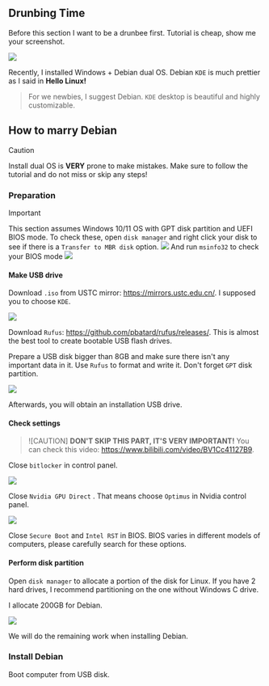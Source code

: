 ## Drunbing Time

Before this section I want to be a drunbee first. Tutorial is cheap, show me your screenshot.

![](/assets/Linux/3.1%20Seek%20Common%20Ground%20While%20Reserving%20Differences/1.png)

Recently, I installed Windows + Debian dual OS. Debian `KDE` is much prettier as I said in **Hello Linux!**
> For we newbies, I suggest Debian. `KDE` desktop is beautiful and highly customizable.

## How to marry Debian
>[!CAUTION]
> Install dual OS is **VERY** prone to make mistakes. Make sure to follow the tutorial and do not miss or skip any steps!

### Preparation
>[!IMPORTANT]
> This section assumes Windows 10/11 OS with GPT disk partition and UEFI BIOS mode.
> To check these, open `disk manager` and right click your disk to see if there is a `Transfer to MBR disk` option. 
>![](/assets/Linux/3.1%20Seek%20Common%20Ground%20While%20Reserving%20Differences/2.png)
>And run `msinfo32` to check your BIOS mode
> ![](/assets/Linux/3.1%20Seek%20Common%20Ground%20While%20Reserving%20Differences/3.png)

#### Make USB drive
Download `.iso` from USTC mirror: https://mirrors.ustc.edu.cn/. I supposed you to choose `KDE`.

![](/assets/Linux/3.1%20Seek%20Common%20Ground%20While%20Reserving%20Differences/4.png)

Download `Rufus`: https://github.com/pbatard/rufus/releases/. This is almost the best tool to create bootable USB flash drives.

Prepare a USB disk bigger than 8GB and make sure there isn't any important data in it. Use `Rufus` to format and write it. Don't forget `GPT` disk partition.

![](/assets/Linux/3.1%20Seek%20Common%20Ground%20While%20Reserving%20Differences/5.png)

Afterwards, you will obtain an installation USB drive.

#### Check settings
>![CAUTION]
> **DON'T SKIP THIS PART, IT'S VERY IMPORTANT!** You can check this video: https://www.bilibili.com/video/BV1Cc41127B9.

Close `bitlocker` in control panel.

![](/assets/Linux/3.1%20Seek%20Common%20Ground%20While%20Reserving%20Differences/6.png)

Close `Nvidia GPU Direct` . That means choose `Optimus` in Nvidia control panel.

![](/assets/Linux/3.1%20Seek%20Common%20Ground%20While%20Reserving%20Differences/7.png)

Close `Secure Boot` and `Intel RST` in BIOS. BIOS varies in different models of computers, please carefully search for these options.

#### Perform disk partition
Open `disk manager` to allocate a portion of the disk for Linux. If you have 2 hard drives, I recommend partitioning on the one without Windows C drive.

I allocate 200GB for Debian.

![](/assets/Linux/3.1%20Seek%20Common%20Ground%20While%20Reserving%20Differences/8.png)

We will do the remaining work when installing Debian.

### Install Debian
Boot computer from USB disk.